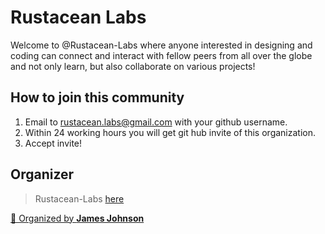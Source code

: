 # **Rustacean Labs**

Welcome to @Rustacean-Labs where anyone interested in designing and coding can connect and interact with fellow peers from all over the globe and not only learn, but also collaborate on various projects!

## How to join this community
1. Email to rustacean.labs@gmail.com with your github username.
2. Within 24 working hours you will get git hub invite of this organization.
3. Accept invite!

## Organizer

> Rustacean-Labs [here](https://github.com/Rustacean-Labs)   

<a href="https://github.com/xmas7">👋 Organized by <strong>James Johnson</strong> </a>

